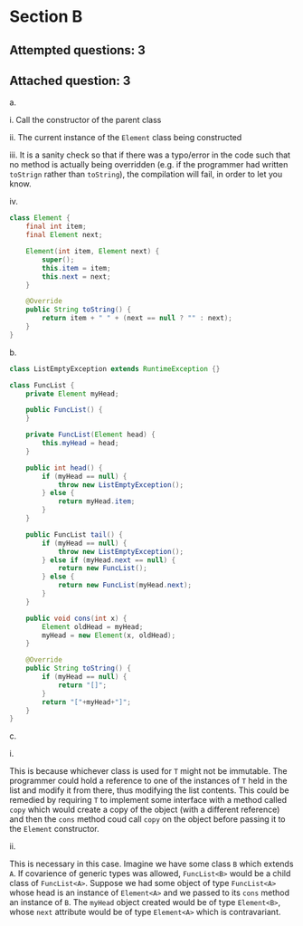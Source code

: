 # Section B
## Attempted questions: 3
## Attached question: 3

<div style="page-break-after: always;"></div>

a.

i.
    Call the constructor of the parent class

ii.
    The current instance of the ```Element``` class being constructed

iii.
    It is a sanity check so that if there was a typo/error in the code such that no method is actually being overridden (e.g. if the programmer had written ```toStrign``` rather than ```toString```), the compilation will fail, in order to let you know.

iv.
```java
class Element {
    final int item;
    final Element next;

    Element(int item, Element next) {
        super();
        this.item = item;
        this.next = next;
    }

    @Override
    public String toString() {
        return item + " " + (next == null ? "" : next);
    }
}
```

b.

```java
class ListEmptyException extends RuntimeException {}

class FuncList {
    private Element myHead;

    public FuncList() {
    }

    private FuncList(Element head) {
        this.myHead = head;
    }

    public int head() {
        if (myHead == null) {
            throw new ListEmptyException();
        } else {
            return myHead.item;
        }
    }

    public FuncList tail() {
        if (myHead == null) {
            throw new ListEmptyException();
        } else if (myHead.next == null) {
            return new FuncList();
        } else {
            return new FuncList(myHead.next);
        }
    }

    public void cons(int x) {
        Element oldHead = myHead;
        myHead = new Element(x, oldHead);
    }

    @Override
    public String toString() {
        if (myHead == null) {
            return "[]";
        }
        return "["+myHead+"]";
    }
}
```

c.

i.

This is because whichever class is used for ```T``` might not be immutable. The programmer could hold a reference to one of the instances of ```T``` held in the list and modify it from there, thus modifying the list contents. This could be remedied by requiring ```T``` to implement some interface with a method called ```copy``` which would create a copy of the object (with a different reference) and then the ```cons``` method coud call ```copy``` on the object before passing it to the ```Element``` constructor.

ii.

This is necessary in this case. Imagine we have some class ```B``` which extends ```A```. If covarience of generic types was allowed, ```FuncList<B>``` would be a child class of ```FuncList<A>```. Suppose we had some object of type ```FuncList<A>``` whose head is an instance of ```Element<A>``` and we passed to its ```cons``` method an instance of ```B```. The ```myHead``` object created would be of type ```Element<B>```, whose ```next``` attribute would be of type ```Element<A>``` which is contravariant.